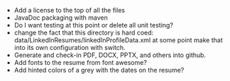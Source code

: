 * Add a license to the top of all the files
* JavaDoc packaging with maven
* Do I want testing at this point or delete all unit testing?
* change the fact that this directory is hard coed:
      data/LinkedInResumes/linkedInProfileData.xml
  at some point make that into its own configuration with switch.
* Generate and check-in PDF, DOCX, PPTX, and others into github.
* Add fonts to the resume from font awesome?
* Add hinted colors of a grey with the dates on the resume?
